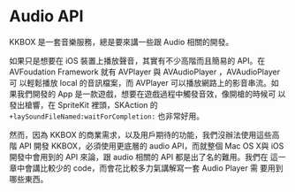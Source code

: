 Audio API
=========

KKBOX 是一套音樂服務，總是要來講一些跟 Audio 相關的開發。

如果只是想要在 iOS 裝置上播放聲音，其實有不少高階而且簡易的 API。在
AVFoudation Framework 就有 AVPlayer 與 AVAudioPlayer ，AVAudioPlayer可
以輕鬆播放 local 的音訊檔案，而 AVPlayer 可以播放網路上的影音串流。如
果我們開發的 App 是一款遊戲，想要在遊戲過程中觸發音效，像開槍的時候可
以發出槍響，在 SpriteKit 裡頭，SKAction 的
`+laySoundFileNamed:waitForCompletion:` 也非常好用。

然而，因為 KKBOX 的商業需求，以及用戶期待的功能，我們沒辦法使用這些高
階 API 開發 KKBOX，必須使用更底層的 audio API，而就整個 Mac OS X與 iOS
開發中會用到的 API 來論，跟 audio 相關的 API 都是出了名的難用。我們在
這一章中會講比較少的 code，而會花比較多力氣講解寫一套 Audio Player 需
要用到哪些東西。
